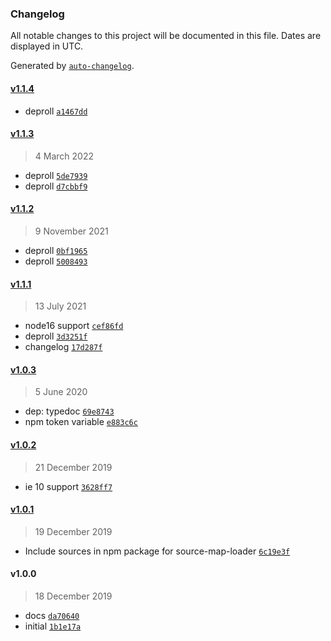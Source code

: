 ### Changelog

All notable changes to this project will be documented in this file. Dates are displayed in UTC.

Generated by [`auto-changelog`](https://github.com/CookPete/auto-changelog).

#### [v1.1.4](https://github.com/totalpave/country/compare/v1.1.3...v1.1.4)

- deproll [`a1467dd`](https://github.com/totalpave/country/commit/a1467dd57c59221f9592daaa52e63da51ba674d7)

#### [v1.1.3](https://github.com/totalpave/country/compare/v1.1.2...v1.1.3)

> 4 March 2022

- deproll [`5de7939`](https://github.com/totalpave/country/commit/5de793978a613ec11312781a88eed1f80b36ee85)
- deproll [`d7cbbf9`](https://github.com/totalpave/country/commit/d7cbbf936368a2da46c042708147f8a9f42be496)

#### [v1.1.2](https://github.com/totalpave/country/compare/v1.1.1...v1.1.2)

> 9 November 2021

- deproll [`0bf1965`](https://github.com/totalpave/country/commit/0bf19654611b61f177ee0699397680c63043abc2)
- deproll [`5008493`](https://github.com/totalpave/country/commit/500849353e47f87892281f29773386f0fe9d6f29)

#### [v1.1.1](https://github.com/totalpave/country/compare/v1.0.3...v1.1.1)

> 13 July 2021

- node16 support [`cef86fd`](https://github.com/totalpave/country/commit/cef86fd9aabeb86e063429cb382fb041c6e43f1a)
- deproll [`3d3251f`](https://github.com/totalpave/country/commit/3d3251f412b4a5cf3d84fa3ff073d07334fb6731)
- changelog [`17d287f`](https://github.com/totalpave/country/commit/17d287f2bd0ef66263bae5de5354f1e2b9b5c20b)

#### [v1.0.3](https://github.com/totalpave/country/compare/v1.0.2...v1.0.3)

> 5 June 2020

- dep: typedoc [`69e8743`](https://github.com/totalpave/country/commit/69e87439065c663aee876069f3b909ad510648f4)
- npm token variable [`e883c6c`](https://github.com/totalpave/country/commit/e883c6c0adb7228b99f509d9c9f9746af1a8f6d3)

#### [v1.0.2](https://github.com/totalpave/country/compare/v1.0.1...v1.0.2)

> 21 December 2019

- ie 10 support [`3628ff7`](https://github.com/totalpave/country/commit/3628ff7398f82b854db474a9f5ba41b0744b09b5)

#### [v1.0.1](https://github.com/totalpave/country/compare/v1.0.0...v1.0.1)

> 19 December 2019

- Include sources in npm package for source-map-loader [`6c19e3f`](https://github.com/totalpave/country/commit/6c19e3f679361523b709e03219fdfbc45bd30d1f)

#### v1.0.0

> 18 December 2019

- docs [`da70640`](https://github.com/totalpave/country/commit/da70640e8925ce595f35d740a3aa0260f46e75fe)
- initial [`1b1e17a`](https://github.com/totalpave/country/commit/1b1e17ad4d74e718ca5ccbf1d5d7bd4ee14c89f6)
